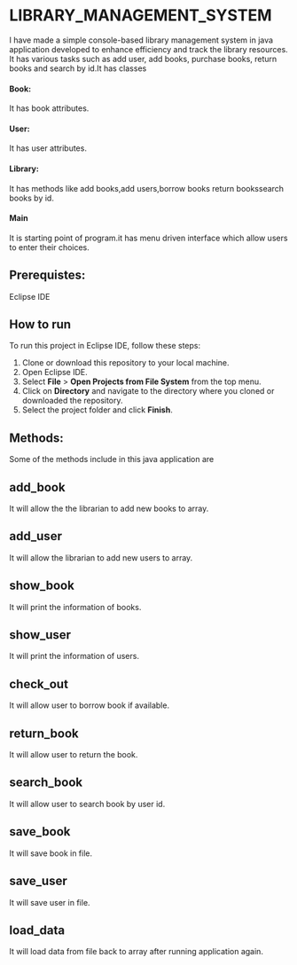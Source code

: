 # LIBRARY_MANAGEMENT_SYSTEM
I have made a simple console-based library management system in java application developed to enhance efficiency and track the library resources. It has various tasks such as add user, add books, purchase books, return books and search by id.It has classes
#### Book:
It has book attributes.
#### User:
It has user attributes.
#### Library:
It has methods like add books,add users,borrow books return bookssearch books by id.
#### Main
It is starting point of program.it has menu driven interface which allow users to enter their choices.
## Prerequistes:
Eclipse IDE
## How to run
To run this project in Eclipse IDE, follow these steps:
1. Clone or download this repository to your local machine.
2. Open Eclipse IDE.
3. Select **File** > **Open Projects from File System** from the top menu.
4. Click on **Directory** and navigate to the directory where you cloned or downloaded the repository.
5. Select the project folder and click **Finish**.
## Methods:
Some of the methods include in this java application are
## add_book
It will allow the the librarian to add new books to array.
## add_user
It will allow the librarian to add new users to array.
## show_book
It will print the information of books.
## show_user
It will print the information of users.
## check_out
It will allow user to borrow book if available.
## return_book
It will allow user to return the book.
## search_book
It will allow user to search book by user id.
## save_book
It will save book in file.
## save_user
It will save user in file.
## load_data
It will load data from file back to array after running application again.
